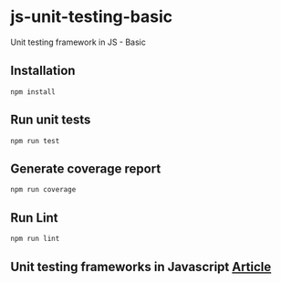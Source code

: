 # js-unit-testing-basic
Unit testing framework in JS - Basic

## Installation
```npm install```

## Run unit tests
```npm run test```

## Generate coverage report
```npm run coverage```

## Run Lint
```npm run lint```

## Unit testing frameworks in Javascript [Article](ReadmeUnitTesting.md)

